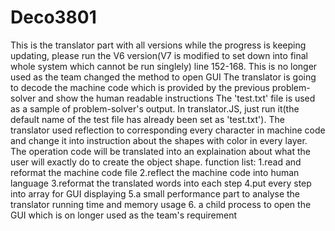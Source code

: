 # Deco3801
This is the translator part with all versions while the progress is keeping updating, please run the V6 version(V7 is modified to set down into final whole system which cannot be run singlely)
line 152-168. This is no longer used as the team changed the method to open GUI
The translator is going to decode the machine code which is provided by the previous problem-solver and show the human readable instructions
The 'test.txt' file is used as a sample of problem-solver's output. In translator.JS, just run it(the default name of the test file has already been set as 'test.txt').
The translator used reflection to corresponding every character in machine code and change it into instruction about the shapes with color in every layer. The operation code will be translated into an explaination about what the user will exactly do to create the object shape.
function list:
  1.read and reformat the machine code file
  2.reflect the machine code into human language
  3.reformat the translated words into each step
  4.put every step into array for GUI displaying
  5.a small performance part to analyse the translator running time and memory usage
  6. a child process to open the GUI which is on longer used as the team's requirement
